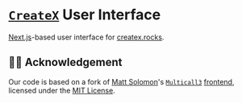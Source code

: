 # [`CreateX`](../src/CreateX.sol) User Interface

[Next.js](https://nextjs.org)-based user interface for [createx.rocks](https://createx.rocks).

## 🙏🏼 Acknowledgement

Our code is based on a fork of [Matt Solomon](https://github.com/mds1)'s [`Multicall3`](https://github.com/mds1/multicall3) [frontend](https://github.com/mds1/multicall3-frontend), licensed under the [MIT License](https://github.com/mds1/multicall3-frontend/blob/main/LICENSE).
